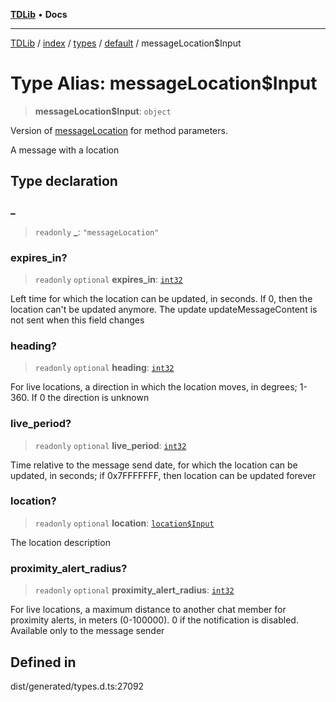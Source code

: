 [**TDLib**](../../../../../../README.md) • **Docs**

***

[TDLib](../../../../../../modules.md) / [index](../../../../../README.md) / [types](../../../README.md) / [default](../README.md) / messageLocation$Input

# Type Alias: messageLocation$Input

> **messageLocation$Input**: `object`

Version of [messageLocation](messageLocation.md) for method parameters.

A message with a location

## Type declaration

### \_

> `readonly` **\_**: `"messageLocation"`

### expires\_in?

> `readonly` `optional` **expires\_in**: [`int32`](int32.md)

Left time for which the location can be updated, in seconds. If 0, then the location can't be updated anymore. The update updateMessageContent is not sent when this field changes

### heading?

> `readonly` `optional` **heading**: [`int32`](int32.md)

For live locations, a direction in which the location moves, in degrees; 1-360. If 0 the direction is unknown

### live\_period?

> `readonly` `optional` **live\_period**: [`int32`](int32.md)

Time relative to the message send date, for which the location can be updated, in seconds; if 0x7FFFFFFF, then location can be updated forever

### location?

> `readonly` `optional` **location**: [`location$Input`](location$Input.md)

The location description

### proximity\_alert\_radius?

> `readonly` `optional` **proximity\_alert\_radius**: [`int32`](int32.md)

For live locations, a maximum distance to another chat member for proximity alerts, in meters (0-100000). 0 if the notification is disabled. Available only to the message sender

## Defined in

dist/generated/types.d.ts:27092
